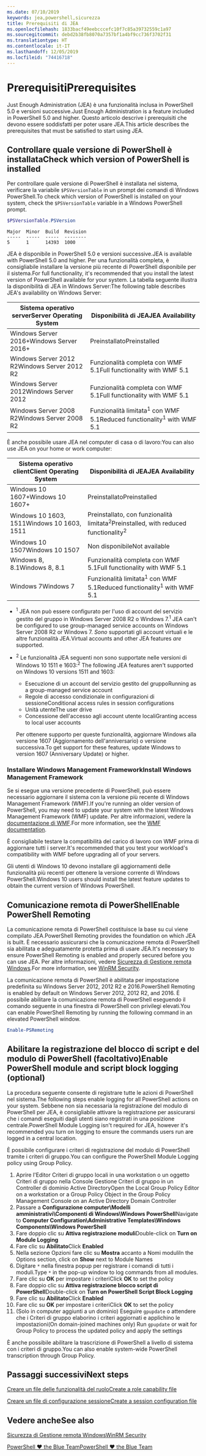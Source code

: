```yaml
---
ms.date: 07/10/2019
keywords: jea,powershell,sicurezza
title: Prerequisiti di JEA
ms.openlocfilehash: 1833bacf49eebcccefc10f7c85a39732559c1a97
ms.sourcegitcommit: debd2b38fb8070a7357bf1a4bf9cc736f3702f31
ms.translationtype: HT
ms.contentlocale: it-IT
ms.lasthandoff: 12/05/2019
ms.locfileid: "74416718"
---
```

# <a name="prerequisites"></a><span data-ttu-id="fa7a3-103">Prerequisiti</span><span class="sxs-lookup"><span data-stu-id="fa7a3-103">Prerequisites</span></span>

<span data-ttu-id="fa7a3-104">Just Enough Administration (JEA) è una funzionalità inclusa in PowerShell 5.0 e versioni successive.</span><span class="sxs-lookup"><span data-stu-id="fa7a3-104">Just Enough Administration is a feature included in PowerShell 5.0 and higher.</span></span> <span data-ttu-id="fa7a3-105">Questo articolo descrive i prerequisiti che devono essere soddisfatti per poter usare JEA.</span><span class="sxs-lookup"><span data-stu-id="fa7a3-105">This article describes the prerequisites that must be satisfied to start using JEA.</span></span>


## <a name="check-which-version-of-powershell-is-installed"></a><span data-ttu-id="fa7a3-106">Controllare quale versione di PowerShell è installata</span><span class="sxs-lookup"><span data-stu-id="fa7a3-106">Check which version of PowerShell is installed</span></span>

<span data-ttu-id="fa7a3-107">Per controllare quale versione di PowerShell è installata nel sistema, verificare la variabile `$PSVersionTable` in un prompt dei comandi di Windows PowerShell.</span><span class="sxs-lookup"><span data-stu-id="fa7a3-107">To check which version of PowerShell is installed on your system, check the `$PSVersionTable` variable in a Windows PowerShell prompt.</span></span>

```powershell
$PSVersionTable.PSVersion
```

```Output
Major  Minor  Build  Revision
-----  -----  -----  --------
5      1      14393  1000
```

<span data-ttu-id="fa7a3-108">JEA è disponibile in PowerShell 5.0 e versioni successive.</span><span class="sxs-lookup"><span data-stu-id="fa7a3-108">JEA is available with PowerShell 5.0 and higher.</span></span> <span data-ttu-id="fa7a3-109">Per una funzionalità completa, è consigliabile installare la versione più recente di PowerShell disponibile per il sistema.</span><span class="sxs-lookup"><span data-stu-id="fa7a3-109">For full functionality, it's recommended that you install the latest version of PowerShell available for your system.</span></span> <span data-ttu-id="fa7a3-110">La tabella seguente illustra la disponibilità di JEA in Windows Server:</span><span class="sxs-lookup"><span data-stu-id="fa7a3-110">The following table describes JEA's availability on Windows Server:</span></span>

| <span data-ttu-id="fa7a3-111">Sistema operativo server</span><span class="sxs-lookup"><span data-stu-id="fa7a3-111">Server Operating System</span></span> |                <span data-ttu-id="fa7a3-112">Disponibilità di JEA</span><span class="sxs-lookup"><span data-stu-id="fa7a3-112">JEA Availability</span></span>                |
| ----------------------- | ---------------------------------------------- |
| <span data-ttu-id="fa7a3-113">Windows Server 2016+</span><span class="sxs-lookup"><span data-stu-id="fa7a3-113">Windows Server 2016+</span></span>    | <span data-ttu-id="fa7a3-114">Preinstallato</span><span class="sxs-lookup"><span data-stu-id="fa7a3-114">Preinstalled</span></span>                                   |
| <span data-ttu-id="fa7a3-115">Windows Server 2012 R2</span><span class="sxs-lookup"><span data-stu-id="fa7a3-115">Windows Server 2012 R2</span></span>  | <span data-ttu-id="fa7a3-116">Funzionalità completa con WMF 5.1</span><span class="sxs-lookup"><span data-stu-id="fa7a3-116">Full functionality with WMF 5.1</span></span>                |
| <span data-ttu-id="fa7a3-117">Windows Server 2012</span><span class="sxs-lookup"><span data-stu-id="fa7a3-117">Windows Server 2012</span></span>     | <span data-ttu-id="fa7a3-118">Funzionalità completa con WMF 5.1</span><span class="sxs-lookup"><span data-stu-id="fa7a3-118">Full functionality with WMF 5.1</span></span>                |
| <span data-ttu-id="fa7a3-119">Windows Server 2008 R2</span><span class="sxs-lookup"><span data-stu-id="fa7a3-119">Windows Server 2008 R2</span></span>  | <span data-ttu-id="fa7a3-120">Funzionalità limitata<sup>1</sup> con WMF 5.1</span><span class="sxs-lookup"><span data-stu-id="fa7a3-120">Reduced functionality<sup>1</sup> with WMF 5.1</span></span> |

<span data-ttu-id="fa7a3-121">È anche possibile usare JEA nel computer di casa o di lavoro:</span><span class="sxs-lookup"><span data-stu-id="fa7a3-121">You can also use JEA on your home or work computer:</span></span>

| <span data-ttu-id="fa7a3-122">Sistema operativo client</span><span class="sxs-lookup"><span data-stu-id="fa7a3-122">Client Operating System</span></span> |                   <span data-ttu-id="fa7a3-123">Disponibilità di JEA</span><span class="sxs-lookup"><span data-stu-id="fa7a3-123">JEA Availability</span></span>                   |
| ----------------------- | ---------------------------------------------------- |
| <span data-ttu-id="fa7a3-124">Windows 10 1607+</span><span class="sxs-lookup"><span data-stu-id="fa7a3-124">Windows 10 1607+</span></span>        | <span data-ttu-id="fa7a3-125">Preinstallato</span><span class="sxs-lookup"><span data-stu-id="fa7a3-125">Preinstalled</span></span>                                         |
| <span data-ttu-id="fa7a3-126">Windows 10 1603, 1511</span><span class="sxs-lookup"><span data-stu-id="fa7a3-126">Windows 10 1603, 1511</span></span>   | <span data-ttu-id="fa7a3-127">Preinstallato, con funzionalità limitata<sup>2</sup></span><span class="sxs-lookup"><span data-stu-id="fa7a3-127">Preinstalled, with reduced functionality<sup>2</sup></span></span> |
| <span data-ttu-id="fa7a3-128">Windows 10 1507</span><span class="sxs-lookup"><span data-stu-id="fa7a3-128">Windows 10 1507</span></span>         | <span data-ttu-id="fa7a3-129">Non disponibile</span><span class="sxs-lookup"><span data-stu-id="fa7a3-129">Not available</span></span>                                        |
| <span data-ttu-id="fa7a3-130">Windows 8, 8.1</span><span class="sxs-lookup"><span data-stu-id="fa7a3-130">Windows 8, 8.1</span></span>          | <span data-ttu-id="fa7a3-131">Funzionalità completa con WMF 5.1</span><span class="sxs-lookup"><span data-stu-id="fa7a3-131">Full functionality with WMF 5.1</span></span>                      |
| <span data-ttu-id="fa7a3-132">Windows 7</span><span class="sxs-lookup"><span data-stu-id="fa7a3-132">Windows 7</span></span>               | <span data-ttu-id="fa7a3-133">Funzionalità limitata<sup>1</sup> con WMF 5.1</span><span class="sxs-lookup"><span data-stu-id="fa7a3-133">Reduced functionality<sup>1</sup> with WMF 5.1</span></span>       |

- <span data-ttu-id="fa7a3-134"><sup>1</sup> JEA non può essere configurato per l'uso di account del servizio gestito del gruppo in Windows Server 2008 R2 o Windows 7.</span><span class="sxs-lookup"><span data-stu-id="fa7a3-134"><sup>1</sup> JEA can't be configured to use group-managed service accounts on Windows Server 2008 R2 or Windows 7.</span></span> <span data-ttu-id="fa7a3-135">*Sono* supportati gli account virtuali e le altre funzionalità JEA.</span><span class="sxs-lookup"><span data-stu-id="fa7a3-135">Virtual accounts and other JEA features *are* supported.</span></span>

- <span data-ttu-id="fa7a3-136"><sup>2</sup> Le funzionalità JEA seguenti non sono supportate nelle versioni di Windows 10 1511 e 1603:</span><span class="sxs-lookup"><span data-stu-id="fa7a3-136"><sup>2</sup> The following JEA features aren't supported on Windows 10 versions 1511 and 1603:</span></span>

  - <span data-ttu-id="fa7a3-137">Esecuzione di un account del servizio gestito del gruppo</span><span class="sxs-lookup"><span data-stu-id="fa7a3-137">Running as a group-managed service account</span></span>
  - <span data-ttu-id="fa7a3-138">Regole di accesso condizionale in configurazioni di sessione</span><span class="sxs-lookup"><span data-stu-id="fa7a3-138">Conditional access rules in session configurations</span></span>
  - <span data-ttu-id="fa7a3-139">Unità utente</span><span class="sxs-lookup"><span data-stu-id="fa7a3-139">The user drive</span></span>
  - <span data-ttu-id="fa7a3-140">Concessione dell'accesso agli account utente locali</span><span class="sxs-lookup"><span data-stu-id="fa7a3-140">Granting access to local user accounts</span></span>

  <span data-ttu-id="fa7a3-141">Per ottenere supporto per queste funzionalità, aggiornare Windows alla versione 1607 (Aggiornamento dell'anniversario) o versione successiva.</span><span class="sxs-lookup"><span data-stu-id="fa7a3-141">To get support for these features, update Windows to version 1607 (Anniversary Update) or higher.</span></span>

### <a name="install-windows-management-framework"></a><span data-ttu-id="fa7a3-142">Installare Windows Management Framework</span><span class="sxs-lookup"><span data-stu-id="fa7a3-142">Install Windows Management Framework</span></span>

<span data-ttu-id="fa7a3-143">Se si esegue una versione precedente di PowerShell, può essere necessario aggiornare il sistema con la versione più recente di Windows Management Framework (WMF).</span><span class="sxs-lookup"><span data-stu-id="fa7a3-143">If you're running an older version of PowerShell, you may need to update your system with the latest Windows Management Framework (WMF) update.</span></span> <span data-ttu-id="fa7a3-144">Per altre informazioni, vedere la [documentazione di WMF](/powershell/scripting/wmf/overview).</span><span class="sxs-lookup"><span data-stu-id="fa7a3-144">For more information, see the [WMF documentation](/powershell/scripting/wmf/overview).</span></span>

<span data-ttu-id="fa7a3-145">È consigliabile testare la compatibilità del carico di lavoro con WMF prima di aggiornare tutti i server.</span><span class="sxs-lookup"><span data-stu-id="fa7a3-145">It's recommended that you test your workload's compatibility with WMF before upgrading all of your servers.</span></span>

<span data-ttu-id="fa7a3-146">Gli utenti di Windows 10 devono installare gli aggiornamenti delle funzionalità più recenti per ottenere la versione corrente di Windows PowerShell.</span><span class="sxs-lookup"><span data-stu-id="fa7a3-146">Windows 10 users should install the latest feature updates to obtain the current version of Windows PowerShell.</span></span>

## <a name="enable-powershell-remoting"></a><span data-ttu-id="fa7a3-147">Comunicazione remota di PowerShell</span><span class="sxs-lookup"><span data-stu-id="fa7a3-147">Enable PowerShell Remoting</span></span>

<span data-ttu-id="fa7a3-148">La comunicazione remota di PowerShell costituisce la base su cui viene compilato JEA.</span><span class="sxs-lookup"><span data-stu-id="fa7a3-148">PowerShell Remoting provides the foundation on which JEA is built.</span></span> <span data-ttu-id="fa7a3-149">È necessario assicurarsi che la comunicazione remota di PowerShell sia abilitata e adeguatamente protetta prima di usare JEA.</span><span class="sxs-lookup"><span data-stu-id="fa7a3-149">It's necessary to ensure PowerShell Remoting is enabled and properly secured before you can use JEA.</span></span> <span data-ttu-id="fa7a3-150">Per altre informazioni, vedere [Sicurezza di Gestione remota Windows](/powershell/scripting/learn/remoting/winrmsecurity).</span><span class="sxs-lookup"><span data-stu-id="fa7a3-150">For more information, see [WinRM Security](/powershell/scripting/learn/remoting/winrmsecurity).</span></span>

<span data-ttu-id="fa7a3-151">La comunicazione remota di PowerShell è abilitata per impostazione predefinita su Windows Server 2012, 2012 R2 e 2016.</span><span class="sxs-lookup"><span data-stu-id="fa7a3-151">PowerShell Remoting is enabled by default on Windows Server 2012, 2012 R2, and 2016.</span></span> <span data-ttu-id="fa7a3-152">È possibile abilitare la comunicazione remota di PowerShell eseguendo il comando seguente in una finestra di PowerShell con privilegi elevati.</span><span class="sxs-lookup"><span data-stu-id="fa7a3-152">You can enable PowerShell Remoting by running the following command in an elevated PowerShell window.</span></span>

```powershell
Enable-PSRemoting
```

## <a name="enable-powershell-module-and-script-block-logging-optional"></a><span data-ttu-id="fa7a3-153">Abilitare la registrazione del blocco di script e del modulo di PowerShell (facoltativo)</span><span class="sxs-lookup"><span data-stu-id="fa7a3-153">Enable PowerShell module and script block logging (optional)</span></span>

<span data-ttu-id="fa7a3-154">La procedura seguente consente di registrare tutte le azioni di PowerShell nel sistema.</span><span class="sxs-lookup"><span data-stu-id="fa7a3-154">The following steps enable logging for all PowerShell actions on your system.</span></span> <span data-ttu-id="fa7a3-155">Sebbene non sia necessaria la registrazione del modulo di PowerShell per JEA, è consigliabile attivare la registrazione per assicurarsi che i comandi eseguiti dagli utenti siano registrati in una posizione centrale.</span><span class="sxs-lookup"><span data-stu-id="fa7a3-155">PowerShell Module Logging isn't required for JEA, however it's recommended you turn on logging to ensure the commands users run are logged in a central location.</span></span>

<span data-ttu-id="fa7a3-156">È possibile configurare i criteri di registrazione del modulo di PowerShell tramite i criteri di gruppo.</span><span class="sxs-lookup"><span data-stu-id="fa7a3-156">You can configure the PowerShell Module Logging policy using Group Policy.</span></span>

1. <span data-ttu-id="fa7a3-157">Aprire l'Editor Criteri di gruppo locali in una workstation o un oggetto Criteri di gruppo nella Console Gestione Criteri di gruppo in un Controller di dominio Active Directory</span><span class="sxs-lookup"><span data-stu-id="fa7a3-157">Open the Local Group Policy Editor on a workstation or a Group Policy Object in the Group Policy Management Console on an Active Directory Domain Controller</span></span>
2. <span data-ttu-id="fa7a3-158">Passare a **Configurazione computer\\Modelli amministrativi\\Componenti di Windows\\Windows PowerShell**</span><span class="sxs-lookup"><span data-stu-id="fa7a3-158">Navigate to **Computer Configuration\\Administrative Templates\\Windows Components\\Windows PowerShell**</span></span>
3. <span data-ttu-id="fa7a3-159">Fare doppio clic su **Attiva registrazione moduli**</span><span class="sxs-lookup"><span data-stu-id="fa7a3-159">Double-click on **Turn on Module Logging**</span></span>
4. <span data-ttu-id="fa7a3-160">Fare clic su **Abilitato**</span><span class="sxs-lookup"><span data-stu-id="fa7a3-160">Click **Enabled**</span></span>
5. <span data-ttu-id="fa7a3-161">Nella sezione Opzioni fare clic su **Mostra** accanto a Nomi moduli</span><span class="sxs-lookup"><span data-stu-id="fa7a3-161">In the Options section, click on **Show** next to Module Names</span></span>
6. <span data-ttu-id="fa7a3-162">Digitare `*` nella finestra popup per registrare i comandi di tutti i moduli.</span><span class="sxs-lookup"><span data-stu-id="fa7a3-162">Type `*` in the pop-up window to log commands from all modules.</span></span>
7. <span data-ttu-id="fa7a3-163">Fare clic su **OK** per impostare i criteri</span><span class="sxs-lookup"><span data-stu-id="fa7a3-163">Click **OK** to set the policy</span></span>
8. <span data-ttu-id="fa7a3-164">Fare doppio clic su **Attiva registrazione blocco script di PowerShell**</span><span class="sxs-lookup"><span data-stu-id="fa7a3-164">Double-click on **Turn on PowerShell Script Block Logging**</span></span>
9. <span data-ttu-id="fa7a3-165">Fare clic su **Abilitato**</span><span class="sxs-lookup"><span data-stu-id="fa7a3-165">Click **Enabled**</span></span>
10. <span data-ttu-id="fa7a3-166">Fare clic su **OK** per impostare i criteri</span><span class="sxs-lookup"><span data-stu-id="fa7a3-166">Click **OK** to set the policy</span></span>
11. <span data-ttu-id="fa7a3-167">(Solo in computer aggiunti a un dominio) Eseguire `gpupdate` o attendere che i Criteri di gruppo elaborino i criteri aggiornati e applichino le impostazioni</span><span class="sxs-lookup"><span data-stu-id="fa7a3-167">(On domain-joined machines only) Run `gpupdate` or wait for Group Policy to process the updated policy and apply the settings</span></span>

<span data-ttu-id="fa7a3-168">È anche possibile abilitare la trascrizione di PowerShell a livello di sistema con i criteri di gruppo.</span><span class="sxs-lookup"><span data-stu-id="fa7a3-168">You can also enable system-wide PowerShell transcription through Group Policy.</span></span>

## <a name="next-steps"></a><span data-ttu-id="fa7a3-169">Passaggi successivi</span><span class="sxs-lookup"><span data-stu-id="fa7a3-169">Next steps</span></span>

[<span data-ttu-id="fa7a3-170">Creare un file delle funzionalità del ruolo</span><span class="sxs-lookup"><span data-stu-id="fa7a3-170">Create a role capability file</span></span>](role-capabilities.md)

[<span data-ttu-id="fa7a3-171">Creare un file di configurazione sessione</span><span class="sxs-lookup"><span data-stu-id="fa7a3-171">Create a session configuration file</span></span>](session-configurations.md)

## <a name="see-also"></a><span data-ttu-id="fa7a3-172">Vedere anche</span><span class="sxs-lookup"><span data-stu-id="fa7a3-172">See also</span></span>

[<span data-ttu-id="fa7a3-173">Sicurezza di Gestione remota Windows</span><span class="sxs-lookup"><span data-stu-id="fa7a3-173">WinRM Security</span></span>](/powershell/scripting/learn/remoting/winrmsecurity)

[<span data-ttu-id="fa7a3-174">PowerShell ♥ the Blue Team</span><span class="sxs-lookup"><span data-stu-id="fa7a3-174">PowerShell ♥ the Blue Team</span></span>](https://devblogs.microsoft.com/powershell/powershell-the-blue-team/)
